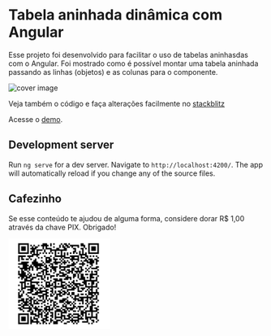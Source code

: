 # Tabela aninhada dinâmica com Angular

Esse projeto foi desenvolvido para facilitar o uso de tabelas aninhasdas com o Angular. Foi mostrado como é possível montar uma tabela aninhada passando as linhas (objetos) e as colunas para o componente.

![cover image](https://miro.medium.com/max/700/1*tiaAyPpGIocXeUWxjD7Z9A.png)

Veja também o código e faça alterações facilmente no [stackblitz](https://stackblitz.com/edit/github-twttaj?file=src/app/app.component.ts)

Acesse o [demo](https://github-twttaj.stackblitz.io/).

## Development server

Run `ng serve` for a dev server. Navigate to `http://localhost:4200/`. The app will automatically reload if you change any of the source files.


## Cafezinho
Se esse conteúdo te ajudou de alguma forma, considere dorar R$ 1,00 através da chave PIX. Obrigado!

<img src="./pix.jpg" width="200" />
